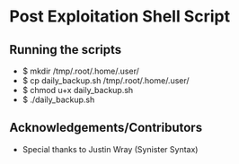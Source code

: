 # Post Exploitation Shell Script

## Running the scripts
 - $ mkdir /tmp/.root/.home/.user/
 - $ cp daily_backup.sh /tmp/.root/.home/.user/
 - $ chmod u+x daily_backup.sh
 - $ ./daily_backup.sh

## Acknowledgements/Contributors
  - Special thanks to Justin Wray (Synister Syntax)
